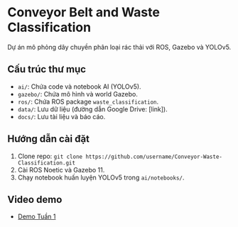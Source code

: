 # Conveyor Belt and Waste Classification

Dự án mô phỏng dây chuyền phân loại rác thải với ROS, Gazebo và YOLOv5.

## Cấu trúc thư mục
- `ai/`: Chứa code và notebook AI (YOLOv5).
- `gazebo/`: Chứa mô hình và world Gazebo.
- `ros/`: Chứa ROS package `waste_classification`.
- `data/`: Lưu dữ liệu (đường dẫn Google Drive: [link]).
- `docs/`: Lưu tài liệu và báo cáo.

## Hướng dẫn cài đặt
1. Clone repo: `git clone https://github.com/username/Conveyor-Waste-Classification.git`
2. Cài ROS Noetic và Gazebo 11.
3. Chạy notebook huấn luyện YOLOv5 trong `ai/notebooks/`.

## Video demo
- [Demo Tuần 1](gazebo/media/demo_week1.mp4)
